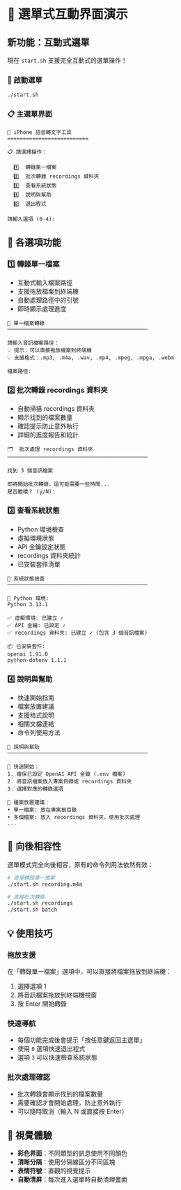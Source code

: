 # 🎯 選單式互動界面演示

## 新功能：互動式選單

現在 `start.sh` 支援完全互動式的選單操作！

### 🚀 啟動選單

```bash
./start.sh
```

### 📋 主選單界面

```
🎤 iPhone 語音轉文字工具
==========================

📋 請選擇操作：

  1️⃣  轉錄單一檔案
  2️⃣  批次轉錄 recordings 資料夾
  3️⃣  查看系統狀態
  4️⃣  說明與幫助
  0️⃣  退出程式

請輸入選項 (0-4): 
```

## 🎯 各選項功能

### 1️⃣ 轉錄單一檔案
- 互動式輸入檔案路徑
- 支援拖放檔案到終端機
- 自動處理路徑中的引號
- 即時顯示處理進度

```
🎤 單一檔案轉錄
─────────────────────────────────────────────

請輸入音訊檔案路徑：
💡 提示：可以直接拖放檔案到終端機
💡 支援格式：.mp3, .m4a, .wav, .mp4, .mpeg, .mpga, .webm

檔案路徑: 
```

### 2️⃣ 批次轉錄 recordings 資料夾
- 自動掃描 recordings 資料夾
- 顯示找到的檔案數量
- 確認提示防止意外執行
- 詳細的進度報告和統計

```
🗂️  批次處理 recordings 資料夾
─────────────────────────────────────────────

找到 3 個音訊檔案

即將開始批次轉錄，這可能需要一些時間...
是否繼續？ (y/N): 
```

### 3️⃣ 查看系統狀態
- Python 環境檢查
- 虛擬環境狀態
- API 金鑰設定狀態
- recordings 資料夾統計
- 已安裝套件清單

```
🔧 系統狀態檢查
─────────────────────────────────────────────

🐍 Python 環境:
Python 3.13.1

✅ 虛擬環境: 已建立 ✓
✅ API 金鑰: 已設定 ✓
✅ recordings 資料夾: 已建立 ✓ (包含 3 個音訊檔案)

📦 已安裝套件:
openai 1.91.0
python-dotenv 1.1.1
```

### 4️⃣ 說明與幫助
- 快速開始指南
- 檔案放置建議
- 支援格式說明
- 相關文檔連結
- 命令列使用方法

```
📖 說明與幫助
─────────────────────────────────────────────

🎯 快速開始：
1. 確保已設定 OpenAI API 金鑰 (.env 檔案)
2. 將音訊檔案放入專案目錄或 recordings 資料夾
3. 選擇對應的轉錄選項

📁 檔案放置建議：
• 單一檔案: 放在專案根目錄
• 多個檔案: 放入 recordings 資料夾，使用批次處理
...
```

## 🔄 向後相容性

選單模式完全向後相容，原有的命令列用法依然有效：

```bash
# 直接轉錄單一檔案
./start.sh recording.m4a

# 直接批次轉錄
./start.sh recordings
./start.sh batch
```

## 💡 使用技巧

### 拖放支援
在「轉錄單一檔案」選項中，可以直接將檔案拖放到終端機：
1. 選擇選項 1
2. 將音訊檔案拖放到終端機視窗
3. 按 Enter 開始轉錄

### 快速導航
- 每個功能完成後會提示「按任意鍵返回主選單」
- 使用 `0` 選項快速退出程式
- 選項 `3` 可以快速檢查系統狀態

### 批次處理確認
- 批次轉錄會顯示找到的檔案數量
- 需要確認才會開始處理，防止意外執行
- 可以隨時取消（輸入 N 或直接按 Enter）

## 🎨 視覺體驗

- **彩色界面**：不同類型的訊息使用不同顏色
- **清晰分隔**：使用分隔線區分不同區塊
- **表情符號**：直觀的視覺提示
- **自動清屏**：每次進入選單時自動清理畫面 